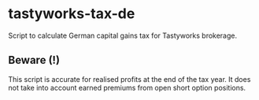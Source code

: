 # tastyworks-tax-de
Script to calculate German capital gains tax for Tastyworks brokerage.

## Beware (!)
This script is accurate for realised profits at the end of the tax year. 
It does not take into account earned premiums from open short option positions.
